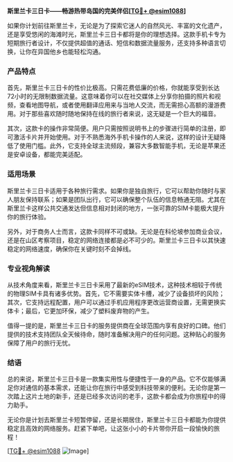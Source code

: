 **斯里兰卡三日卡——畅游热带岛国的完美伴侣[[TG💪+ @esim1088](https://t.me/s/esim1088)]**

如果你计划前往斯里兰卡，无论是为了探索它迷人的自然风光、丰富的文化遗产，还是享受悠闲的海滩时光，斯里兰卡三日卡都将是你的理想选择。这款手机卡专为短期旅行者设计，不仅提供超值的通话、短信和数据流量服务，还支持多种语言切换，让你在异国他乡也能轻松沟通。

### 产品特点

首先，斯里兰卡三日卡的性价比极高。只需花费低廉的价格，你就能享受到长达72小时的无限制数据流量。这意味着你可以在社交媒体上分享你拍摄的照片和视频，查看地图导航，或者使用翻译应用来与当地人交流，而无需担心高额的漫游费用。对于那些喜欢随时随地保持在线的旅行者来说，这无疑是一个巨大的福音。

其次，这款卡的操作非常简便。用户只需按照说明书上的步骤进行简单的注册，即可激活卡片并开始使用。对于不熟悉海外手机卡操作的人来说，这样的设计无疑降低了使用门槛。此外，它支持全球主流频段，兼容大多数智能手机，无论是苹果还是安卓设备，都能完美适配。

### 适用场景

斯里兰卡三日卡适用于各种旅行需求。如果你是独自旅行，它可以帮助你随时与家人朋友保持联系；如果是团队出行，它可以确保整个队伍的信息畅通无阻。尤其在斯里兰卡这样公共交通发达但信息相对封闭的地方，一张可靠的SIM卡能极大提升你的旅行体验。

另外，对于商务人士而言，这款卡同样不可或缺。无论是在科伦坡参加商业会议，还是在山区考察项目，稳定的网络连接都是必不可少的。斯里兰卡三日卡以其快速稳定的网络速度，确保你在关键时刻不会掉线。

### 专业视角解读

从技术角度来看，斯里兰卡三日卡采用了最新的eSIM技术，这种技术相较于传统的物理SIM卡具有诸多优势。首先，它不需要实体卡槽，减少了设备损坏的风险；其次，它支持远程配置，用户可以通过手机应用程序更改运营商设置，无需更换实体卡；最后，它更加环保，减少了塑料废弃物的产生。

值得一提的是，斯里兰卡三日卡的服务提供商在全球范围内享有良好的口碑。他们提供的技术支持团队全天候待命，随时准备解决用户的任何问题。这种贴心的服务保障了用户的旅行无忧。

### 结语

总的来说，斯里兰卡三日卡是一款集实用性与便捷性于一身的产品。它不仅能够满足你对通信的基本需求，还能让你在旅行中感受到科技带来的便利。无论你是第一次踏上这片土地的新手，还是已经多次访问的老手，这款卡都会成为你旅程中的得力助手。

无论你是计划去斯里兰卡短暂停留，还是长期居住，斯里兰卡三日卡都能为你提供稳定且高效的网络服务。赶紧下单吧，让这张小小的卡片带你开启一段愉快的旅程！

[[TG💪+ @esim1088](https://t.me/s/esim1088) ![Image](https://i.postimg.cc/4NQfJmqS/Snipaste-2025-05-13-00-14-12.png)]